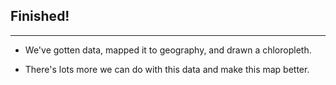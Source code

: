 ## Finished!

***

* We've gotten data, mapped it to geography, and drawn a chloropleth.

* There's lots more we can do with this data and make this map better.



